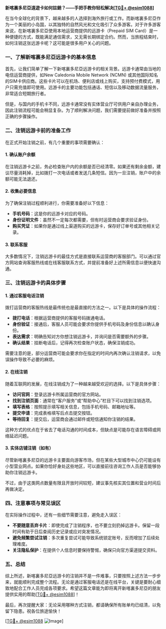 **新喀裏多尼亞遠遊卡如何註銷？——手把手教你轻松解决[[TG💪+ @esim1088](https://t.me/s/esim1088)]**

在当今全球化的背景下，越来越多的人选择到海外旅行或工作。而新喀裏多尼亞作为一个美丽的小岛国，以其独特的自然风光和文化吸引了众多游客。对于许多游客来说，在新喀裏多尼亞使用本地运营商提供的远游卡（Prepaid SIM Card）是一种便捷的方式，既能满足通信需求，又无需长期绑定合约。然而，当旅程结束时，如何注销这张远游卡呢？这可能是很多用户关心的问题。

### 一、了解新喀裏多尼亞远游卡的基本信息

首先，让我们简单了解一下新喀裏多尼亞远游卡的相关背景。远游卡通常由当地的电信运营商提供，如New Caledonia Mobile Network (NCMN) 或其他国际知名的SIM卡供应商。这些卡片可以在机场、便利店或线上购买，支持预付费模式，用户只需充值即可使用。远游卡的主要功能包括通话、短信以及移动数据流量服务，非常适合短期旅行者。

但是，与国内的手机卡不同，远游卡通常没有实体营业厅可供用户亲自办理业务，因此注销流程可能会稍显复杂。为了顺利解决问题，我们需要提前做好准备并按照正确的步骤操作。

### 二、注销远游卡前的准备工作

在正式开始注销之前，有几个重要的事项需要确认：

#### 1. 确认账户余额
在注销远游卡之前，务必检查账户内的余额是否已经清零。如果还有剩余金额，建议尽量消耗掉，比如拨打一次电话或者发送几条短信。因为一旦注销，账户中的余额可能无法退还。

#### 2. 收集必要信息
为了确保注销过程顺利进行，你需要准备好以下信息：
- **手机号码**：这是你的远游卡对应的号码。
- **身份证明文件**：虽然不一定每次都需要，但有时运营商会要求验证身份。
- **购买凭证**：如果你是通过线上渠道购买的远游卡，保存好订单号或其他相关记录。

#### 3. 联系客服
大多数情况下，注销远游卡的最佳方式是直接联系运营商的客服部门。可以通过官方网站查询客服热线或在线客服联系方式，并提前准备好上述所需信息以便快速沟通。

### 三、注销远游卡的具体步骤

#### 1. 通过客服电话注销
拨打运营商的客服热线是最传统也是最直接的方法之一。以下是具体的操作流程：

- **拨打电话**：根据运营商提供的客服号码拨通电话。
- **身份验证**：接通后，客服人员可能会要求你提供手机号码及身份信息以确认身份。
- **表达需求**：明确告知对方你想注销远游卡，并询问是否需要额外的步骤。
- **确认结果**：挂断电话后，记得再次检查账户状态，确保注销成功。

需要注意的是，部分运营商可能会要求你在指定的时间内再次确认注销请求，以免误操作导致不必要的麻烦。

#### 2. 在线注销
随着互联网的发展，在线注销成为了一种越来越受欢迎的选择。以下是具体步骤：

- **访问官网**：登录远游卡所属运营商的官方网站。
- **找到注销页面**：通常在“客户服务”或“帮助中心”栏目下可以找到注销选项。
- **填写表格**：按照提示填写相关信息，包括手机号码、邮箱地址等。
- **提交申请**：完成表格填写后点击提交按钮。
- **等待回复**：提交后，运营商会通过邮件或短信通知你注销的结果。

这种方式的优点在于省去了电话沟通的时间成本，但缺点是可能存在语言障碍或网络延迟问题。

#### 3. 实体店铺注销（如有）
尽管新喀裏多尼亞的远游卡主要面向游客市场，但在某些大型城市中心仍可能设有小型营业网点。如果你恰好身处这些地区，可以直接前往咨询工作人员是否能够协助你注销远游卡。

不过，由于这类网点数量有限且开放时间较短，建议事先核实其位置和营业时间后再做决定。

### 四、注意事项与常见误区

在实际操作过程中，还有一些细节需要注意，避免走入误区：

- **不要随意丢弃卡片**：即使完成了注销程序，也不要立刻扔掉远游卡。保留一段时间有助于日后查阅历史记录或应对突发情况。
- **避免频繁尝试注销**：多次重复尝试可能导致系统锁定账号，反而增加了后续处理难度。
- **关注隐私保护**：在提供个人信息时要保持警惕，确保只向官方渠道提交资料。

### 五、总结

综上所述，新喀裏多尼亞远游卡的注销并不是一件难事，只要按照上述方法一步步来，就能顺利完成整个流程。无论是通过客服电话还是在线平台，关键是要耐心细致地配合工作人员完成各项要求。希望这篇文章能为即将离开新喀裏多尼亞的朋友提供实用的帮助[[TG💪+ @esim1088](https://t.me/s/esim1088)]！

最后，再次提醒大家：无论采用哪种方式注销，都请确保所有账单均已结清，以免留下隐患。祝各位旅途愉快！

[[TG💪+ @esim1088](https://t.me/s/esim1088) ![Image](https://i.postimg.cc/4NQfJmqS/Snipaste-2025-05-13-00-14-12.png)]